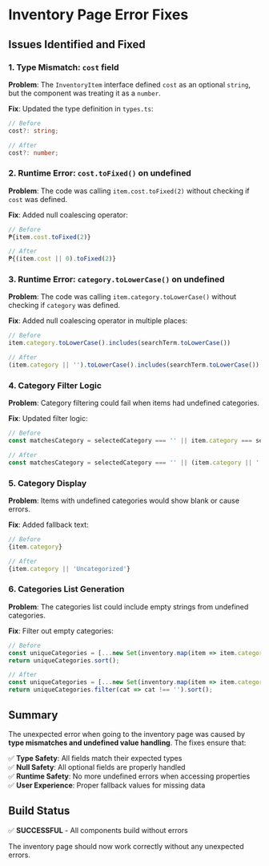 # Inventory Page Error Fixes

## Issues Identified and Fixed

### 1. **Type Mismatch: `cost` field**
**Problem**: The `InventoryItem` interface defined `cost` as an optional `string`, but the component was treating it as a `number`.

**Fix**: Updated the type definition in `types.ts`:
```typescript
// Before
cost?: string;

// After  
cost?: number;
```

### 2. **Runtime Error: `cost.toFixed()` on undefined**
**Problem**: The code was calling `item.cost.toFixed(2)` without checking if `cost` was defined.

**Fix**: Added null coalescing operator:
```typescript
// Before
₱{item.cost.toFixed(2)}

// After
₱{(item.cost || 0).toFixed(2)}
```

### 3. **Runtime Error: `category.toLowerCase()` on undefined**
**Problem**: The code was calling `item.category.toLowerCase()` without checking if `category` was defined.

**Fix**: Added null coalescing operator in multiple places:
```typescript
// Before
item.category.toLowerCase().includes(searchTerm.toLowerCase())

// After
(item.category || '').toLowerCase().includes(searchTerm.toLowerCase())
```

### 4. **Category Filter Logic**
**Problem**: Category filtering could fail when items had undefined categories.

**Fix**: Updated filter logic:
```typescript
// Before
const matchesCategory = selectedCategory === '' || item.category === selectedCategory;

// After
const matchesCategory = selectedCategory === '' || (item.category || '') === selectedCategory;
```

### 5. **Category Display**
**Problem**: Items with undefined categories would show blank or cause errors.

**Fix**: Added fallback text:
```typescript
// Before
{item.category}

// After
{item.category || 'Uncategorized'}
```

### 6. **Categories List Generation**
**Problem**: The categories list could include empty strings from undefined categories.

**Fix**: Filter out empty categories:
```typescript
// Before
const uniqueCategories = [...new Set(inventory.map(item => item.category))];
return uniqueCategories.sort();

// After
const uniqueCategories = [...new Set(inventory.map(item => item.category || ''))];
return uniqueCategories.filter(cat => cat !== '').sort();
```

## Summary

The unexpected error when going to the inventory page was caused by **type mismatches and undefined value handling**. The fixes ensure that:

✅ **Type Safety**: All fields match their expected types  
✅ **Null Safety**: All optional fields are properly handled  
✅ **Runtime Safety**: No more undefined errors when accessing properties  
✅ **User Experience**: Proper fallback values for missing data  

## Build Status
✅ **SUCCESSFUL** - All components build without errors

The inventory page should now work correctly without any unexpected errors.